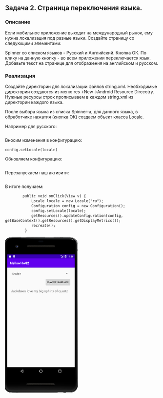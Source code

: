 ## Задача 2. Страница переключения языка.
### Описание
Если мобильное приложение выходит на международный рынок, ему нужна локализация под разные языки. Создайте страницу со следующими элементами:

Spinner со списком языков - Русский и Английский.
Кнопка ОК. По клику на данную кнопку - во всем приложении переключается язык.
Добавьте текст на странице для отображения на английском и русском.
### Реализация
Создайте директории для локализации файлов string.xml. Необходимые директории создаются из меню res->New->Android Resource Direcotry. Нужные ресурсы строк прописываем в каждом string.xml из директории каждого языка.

После выбора языка из списка Spinner-а, для данного языка, в обработчике нажатия (кнопка ОК) создаем объект класса Locale.

Например для русского:

```Locale locale = new Locale("ru");
```
Вносим изменения в конфигурацию:

```Configuration config = new Configuration();
config.setLocale(locale)
```

Обновляем конфигурацию:

```getResources().updateConfiguration(config, getBaseContext().getResources().getDisplayMetrics());
```

Перезапускаем наш активити:
```recreate();
```

В итоге получаем:

```     @Override
        public void onClick(View v) {
            Locale locale = new Locale("ru");
            Configuration config = new Configuration();
            config.setLocale(locale);
            getResources().updateConfiguration(config, getBaseContext().getResources().getDisplayMetrics());
            recreate();
         }
```

![](screen.png)